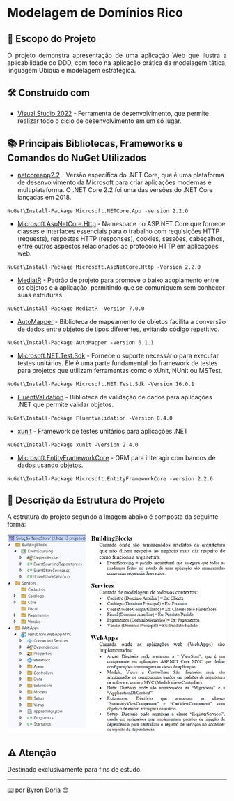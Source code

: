 # Modelagem de Domínios Rico 

## 📝️ Escopo do Projeto

<p align="justify"> 
O projeto demonstra apresentação de uma aplicação Web que ilustra a aplicabilidade do DDD, com foco na aplicação prática da modelagem tática, linguagem Ubíqua e modelagem estratégica.




  
</p>

## 🛠️ Construído com

* [Visual Studio 2022](https://learn.microsoft.com/pt-br/visualstudio/windows/?view=vs-2022) - Ferramenta de desenvolvimento, que permite realizar todo o ciclo de desenvolvimento em um só lugar.

## 📚 Principais Bibliotecas, Frameworks e Comandos do NuGet Utilizados

* [netcoreapp2.2](https://learn.microsoft.com/pt-br/dotnet/core/whats-new/dotnet-core-2-2) - Versão específica do .NET Core, que é uma plataforma de desenvolvimento da Microsoft para criar aplicações modernas e multiplataforma. O .NET Core 2.2 foi uma das versões do .NET Core lançadas em 2018.

```
NuGet\Install-Package Microsoft.NETCore.App -Version 2.2.0
```

* [Microsoft.AspNetCore.Http](https://learn.microsoft.com/pt-br/dotnet/core/whats-new/dotnet-core-2-2) - Namespace no ASP.NET Core que fornece classes e interfaces essenciais para o trabalho com requisições HTTP (requests), respostas HTTP (responses), cookies, sessões, cabeçalhos, entre outros aspectos relacionados ao protocolo HTTP em aplicações web.

```
NuGet\Install-Package Microsoft.AspNetCore.Http -Version 2.2.0
```

* [MediatR](https://medium.com/tableless/mediatr-com-asp-net-core-7b98ba0ca640) - Padrão de projeto para promove o baixo acoplamento entre os objetos e a aplicação, permitindo que se comuniquem sem conhecer suas estruturas.

```
NuGet\Install-Package MediatR -Version 7.0.0
```

* [AutoMapper](https://automapper.org/) - Biblioteca de mapeamento de objetos facilita a conversão de dados entre objetos de tipos diferentes, evitando código repetitivo.

```
NuGet\Install-Package AutoMapper -Version 6.1.1
``` 

* [Microsoft.NET.Test.Sdk](https://learn.microsoft.com/pt-br/dotnet/core/tools/dotnet-test) - Fornece o suporte necessário para executar testes unitários. Ele é uma parte fundamental do framework de testes para projetos que utilizam ferramentas como o xUnit, NUnit ou MSTest.

```
NuGet\Install-Package Microsoft.NET.Test.Sdk -Version 16.0.1
```

* [FluentValidation](https://docs.fluentvalidation.net/en/latest/) - Biblioteca de validação de dados para aplicações .NET que permite validar objetos.

```
NuGet\Install-Package FluentValidation -Version 8.4.0
```

* [xunit](https://xunit.net/) - Framework de testes unitários para aplicações .NET

```
NuGet\Install-Package xunit -Version 2.4.0
```

* [Microsoft.EntityFrameworkCore](https://learn.microsoft.com/pt-br/ef/core/get-started/overview/install) - ORM para interagir com bancos de dados usando objetos.

```
NuGet\Install-Package Microsoft.EntityFrameworkCore -Version 2.2.6
```

## 🚧 Descrição da Estrutura do Projeto

A estrutura do projeto segundo a imagem abaixo é composta da seguinte forma:

![EstruturaDoProjeto](screenshots/estrutura.PNG)

## ⚠️ Atenção

Destinado exclusivamente para fins de estudo.

---
⌨️ por [Byron Doria](https://gist.github.com/lohhans) 😊
